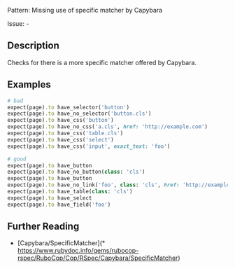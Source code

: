 Pattern: Missing use of specific matcher by Capybara

Issue: -

## Description

Checks for there is a more specific matcher offered by Capybara.

## Examples

```ruby
# bad
expect(page).to have_selector('button')
expect(page).to have_no_selector('button.cls')
expect(page).to have_css('button')
expect(page).to have_no_css('a.cls', href: 'http://example.com')
expect(page).to have_css('table.cls')
expect(page).to have_css('select')
expect(page).to have_css('input', exact_text: 'foo')

# good
expect(page).to have_button
expect(page).to have_no_button(class: 'cls')
expect(page).to have_button
expect(page).to have_no_link('foo', class: 'cls', href: 'http://example.com')
expect(page).to have_table(class: 'cls')
expect(page).to have_select
expect(page).to have_field('foo')
```

## Further Reading

* [Capybara/SpecificMatcher](* https://www.rubydoc.info/gems/rubocop-rspec/RuboCop/Cop/RSpec/Capybara/SpecificMatcher)
